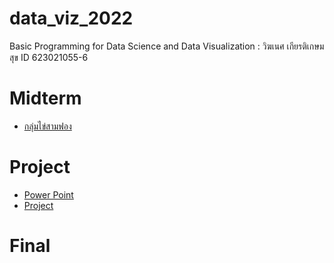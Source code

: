 # data_viz_2022
Basic Programming for Data Science and Data Visualization : วิฆเนศ เกียรติเกษมสุข ID 623021055-6

# Midterm
* [กลุ่มไข่สามฟอง](https://github.com/Wikanes-k/data_viz_2022/blob/main/BasicPython%26DataViz_midterm2022.ipynb)

# Project
* [Power Point](https://github.com/Wikanes-k/data_viz_2022/blob/main/Valo_%E0%B8%82%E0%B8%B2%E0%B8%942.pdf)
* [Project]()

# Final
